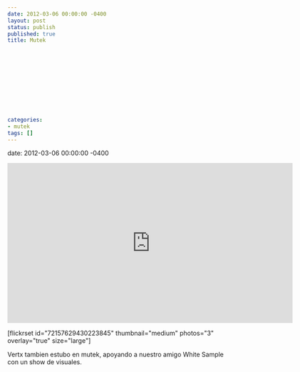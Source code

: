 ```yaml
---
date: 2012-03-06 00:00:00 -0400
layout: post
status: publish
published: true
title: Mutek
 
 
 
 
 
 
 
 
 
 
 
categories:
- mutek
tags: []
---
```

date: 2012-03-06 00:00:00 -0400
<p><iframe src="http://player.vimeo.com/video/34586254?color=737373" width="640" height="360" frameborder="0" webkitAllowFullScreen mozallowfullscreen allowFullScreen></iframe></p>
<p>[flickrset id="72157629430223845" thumbnail="medium" photos="3" overlay="true" size="large"] </p>
<p>Vertx tambien estubo en mutek, apoyando a nuestro amigo White Sample con un show de visuales. </p>
